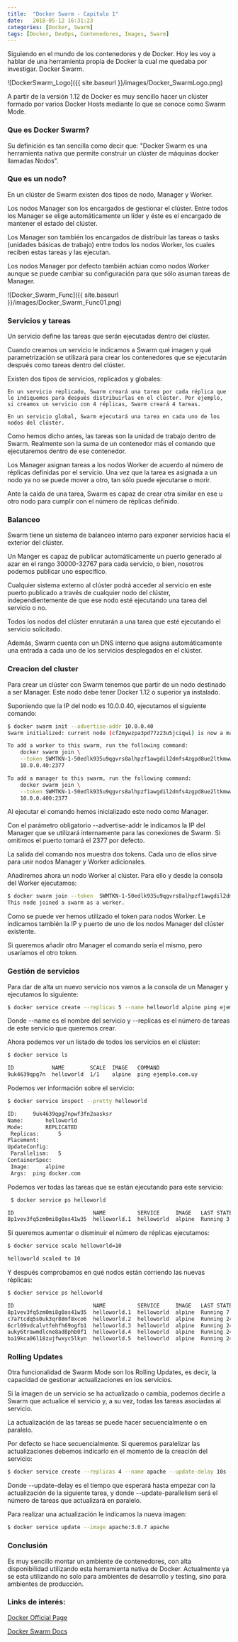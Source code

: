 ```yaml
---
title:  "Docker Swarm - Capitulo 1"
date:   2018-05-12 16:31:23
categories: [Docker, Swarm]
tags: [Docker, DevOps, Contenedores, Images, Swarm]
---
```

Siguiendo en el mundo de los contenedores y de Docker. Hoy les voy a hablar de una herramienta propia de Docker la cual me quedaba por investigar. Docker Swarm.


![DockerSwarm_Logo]({{ site.baseurl }}/images/Docker_SwarmLogo.png)

A partir de la versión 1.12 de Docker es muy sencillo hacer un clúster formado por varios Docker Hosts mediante lo que se conoce como Swarm Mode.

### Que es Docker Swarm? ###

Su definición es tan sencilla como decir que: "Docker Swarm es una herramienta nativa que permite construir un clúster de máquinas docker llamadas Nodos".

### Que es un nodo? ###

En un clúster de Swarm existen dos tipos de nodo, Manager y Worker.

Los nodos Manager son los encargados de gestionar el clúster. Entre todos los Manager se elige automáticamente un líder y éste es el encargado de mantener el estado del clúster.

Los Manager son también los encargados de distribuir las tareas o tasks (unidades básicas de trabajo) entre todos los nodos Worker, los cuales reciben estas tareas y las ejecutan.

Los nodos Manager por defecto también actúan como nodos Worker aunque se puede cambiar su configuración para que sólo asuman tareas de Manager.

![Docker_Swarm_Func]({{ site.baseurl }}/images/Docker_Swarm_Func01.png)

### Servicios y tareas ###

Un servicio define las tareas que serán ejecutadas dentro del clúster.

Cuando creamos un servicio le indicamos a Swarm qué imagen y qué parametrización se utilizará para crear los contenedores que se ejecutarán después como tareas dentro del clúster.

Existen dos tipos de servicios, replicados y globales:

	En un servicio replicado, Swarm creará una tarea por cada réplica que le indiquemos para después distribuirlas en el clúster. Por ejemplo, si creamos un servicio con 4 réplicas, Swarm creará 4 tareas.

	En un servicio global, Swarm ejecutará una tarea en cada uno de los nodos del clúster.

Como hemos dicho antes, las tareas son la unidad de trabajo dentro de Swarm. Realmente son la suma de un contenedor más el comando que ejecutaremos dentro de ese contenedor.

Los Manager asignan tareas a los nodos Worker de acuerdo al número de réplicas definidas por el servicio. Una vez que la tarea es asignada a un nodo ya no se puede mover a otro, tan sólo puede ejecutarse o morir.

Ante la caída de una tarea, Swarm es capaz de crear otra similar en ese u otro nodo para cumplir con el número de réplicas definido.

### Balanceo ###

Swarm tiene un sistema de balanceo interno para exponer servicios hacia el exterior del clúster.

Un Manger es capaz de publicar automáticamente un puerto generado al azar en el rango 30000-32767 para cada servicio, o bien, nosotros podemos publicar uno específico.

Cualquier sistema externo al clúster podrá acceder al servicio en este puerto publicado a través de cualquier nodo del clúster, independientemente de que ese nodo esté ejecutando una tarea del servicio o no.

Todos los nodos del clúster enrutarán a una tarea que esté ejecutando el servicio solicitado.

Además, Swarm cuenta con un DNS interno que asigna automáticamente una entrada a cada uno de los servicios desplegados en el clúster.

### Creacion del cluster ###

Para crear un clúster con Swarm tenemos que partir de un nodo destinado a ser Manager. Este nodo debe tener Docker 1.12 o superior ya instalado.

Suponiendo que la IP del nodo es 10.0.0.40, ejecutamos el siguiente comando:

```bash
$ docker swarm init --advertise-addr 10.0.0.40
Swarm initialized: current node (cf2mywzpa3pd77z23u5jciqwi) is now a manager.

To add a worker to this swarm, run the following command:  
    docker swarm join \
    --token SWMTKN-1-50edlk935u9qgvrs8alhpzf1awgdil2dmfs4zgpd8ue2ltkmww-3y9tb0pjnieqao9ahkutpvpxe \
    10.0.0.40:2377

To add a manager to this swarm, run the following command:  
    docker swarm join \
    --token SWMTKN-1-50edlk935u9qgvrs8alhpzf1awgdil2dmfs4zgpd8ue2ltkmww-06m3vta11n4ihjyr1ytycwqvf \
    10.0.0.400:2377
```

Al ejecutar el comando hemos inicializado este nodo como Manager.

Con el parámetro obligatorio --advertise-addr le indicamos la IP del Manager que se utilizará internamente para las conexiones de Swarm. Si omitimos el puerto tomará el 2377 por defecto.

La salida del comando nos muestra dos tokens. Cada uno de ellos sirve para unir nodos Manager y Worker adicionales.

Añadiremos ahora un nodo Worker al clúster. Para ello y desde la consola del Worker ejecutamos:

```bash
$ docker swarm join --token  SWMTKN-1-50edlk935u9qgvrs8alhpzf1awgdil2dmfs4zgpd8ue2ltkmww-3y9tb0pjnieqao9ahkutpvpxe 10.0.0.40:2377
This node joined a swarm as a worker.  
```

Como se puede ver hemos utilizado el token para nodos Worker. Le indicamos también la IP y puerto de uno de los nodos Manager del clúster existente.

Si queremos añadir otro Manager el comando sería el mismo, pero usaríamos el otro token.

### Gestión de servicios ###

Para dar de alta un nuevo servicio nos vamos a la consola de un Manager y ejecutamos lo siguiente:

```bash
$ docker service create --replicas 5 --name helloworld alpine ping ejemplo.com.uy
```

Donde --name es el nombre del servicio y --replicas es el número de tareas de este servicio que queremos crear.

Ahora podemos ver un listado de todos los servicios en el clúster:

```bash
$ docker service ls

ID            NAME        SCALE  IMAGE   COMMAND  
9uk4639qpg7n  helloworld  1/1    alpine  ping ejemplo.com.uy
```

Podemos ver información sobre el servicio:

```bash
$ docker service inspect --pretty helloworld

ID:     9uk4639qpg7npwf3fn2aasksr  
Name:       helloworld  
Mode:       REPLICATED  
 Replicas:      5
Placement:  
UpdateConfig:  
 Parallelism:   5
ContainerSpec:  
 Image:     alpine
 Args:  ping docker.com
 ```

 Podemos ver todas las tareas que se están ejecutando para este servicio:

```bash
 $ docker service ps helloworld

ID                         NAME          SERVICE     IMAGE   LAST STATE         DESIRED STATE  NODE  
8p1vev3fq5zm0mi8g0as41w35  helloworld.1  helloworld  alpine  Running 3 minutes  Running        worker2  
```

Si queremos aumentar o disminuir el número de réplicas ejecutamos:

```bash
$ docker service scale helloworld=10

helloworld scaled to 10
```

Y después comprobamos en qué nodos están corriendo las nuevas réplicas:

```bash
$ docker service ps helloworld

ID                         NAME          SERVICE     IMAGE   LAST STATE          DESIRED STATE  NODE  
8p1vev3fq5zm0mi8g0as41w35  helloworld.1  helloworld  alpine  Running 7 minutes   Running        worker2  
c7a7tcdq5s0uk3qr88mf8xco6  helloworld.2  helloworld  alpine  Running 24 seconds  Running        worker1  
6crl09vdcalvtfehfh69ogfb1  helloworld.3  helloworld  alpine  Running 24 seconds  Running        worker1  
auky6trawmdlcne8ad8phb0f1  helloworld.4  helloworld  alpine  Running 24 seconds  Accepted       manager1  
ba19kca06l18zujfwxyc5lkyn  helloworld.5  helloworld  alpine  Running 24 seconds  Running        worker2  
```

### Rolling Updates ###

Otra funcionalidad de Swarm Mode son los Rolling Updates, es decir, la capacidad de gestionar actualizaciones en los servicios.

Si la imagen de un servicio se ha actualizado o cambia, podemos decirle a Swarm que actualice el servicio y, a su vez, todas las tareas asociadas al servicio.

La actualización de las tareas se puede hacer secuencialmente o en paralelo.

Por defecto se hace secuencialmente. Si queremos paralelizar las actualizaciones debemos indicarlo en el momento de la creación del servicio:

```bash
$ docker service create --replicas 4 --name apache --update-delay 10s --update-parallelism 2 apache:3.0.6
```

Donde --update-delay es el tiempo que esperará hasta empezar con la actualización de la siguiente tarea, y donde --update-parallelism será el número de tareas que actualizará en paralelo.

Para realizar una actualización le indicamos la nueva imagen:

```bash
$ docker service update --image apache:3.0.7 apache
```

### Conclusión ##

Es muy sencillo montar un ambiente de contenedores, con alta disponibilidad utilizando esta herramienta nativa de Docker. Actualmente ya se esta utilizando no solo para ambientes de desarrollo y testing, sino para ambientes de producción.


### Links de interés: ###

[Docker Official Page][Docker]

[Docker Swarm Docs][Swarm Docs]

[Docker]: https://www.docker.com/
[Swarm Docs]: https://docs.docker.com/engine/swarm/
